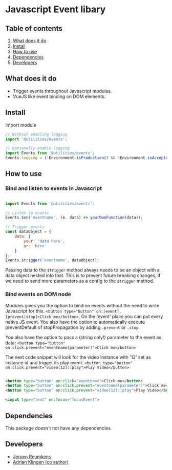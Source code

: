 
# Javascript Event libary

## Table of contents
1. [What does it do](#markdown-header-what-does-it-do)
2. [Install](#markdown-header-install)
3. [How to use](#markdown-header-how-to-use)
4. [Dependencies](#markdown-header-dependencies)
5. [Developers](#markdown-header-developers)


## What does it do
* Trigger events throughout Javascript modules.
* VueJS like event binding on DOM elements.

## Install
Import module
```javascript
// Without enabling logging
import '@utilities/events';

// Optionally enable logging
import Events from '@utilities/events';
Events.logging = (!Environment.isProduction() && !Environment.isAcceptation());
```

## How to use
### Bind and listen to events in Javascript
```javascript

import Events from '@utilities/events';

// Listen to events
Events.$on('eventname', (e, data) => yourOwnFunction(data));

// Trigger events
const dataObject = {
    data: {
        your: 'data here',
        or: 'here'
    }
};
Events.$trigger('eventname', dataObject);

```
Passing data to the `$trigger` method always needs to be an object with a data object nested into that.
This is to prevent future breaking changes, if we need to send more parameters as a config to the `$trigger` method.

### Bind events on DOM node

Modules gives you the option to bind on events without the need to write Javascript for this.
`<button type="button" on:[event].[prevent|stop]>Click me</button>`. On the 'event' place you can put every native JS event.
You also have the option to automatically execute preventDefault of stopPropagation by adding `.prevent` or `.stop`.

You also have the option to pass a (string only!) parameter to the event as data:
`<button type="button" on:click.prevent="eventname(parameter)">Click me</button>`

The next code snippet will look for the video instance with '12' set as instance id and trigger its play event.
`<button type="button" on:click.prevent="video[12]::play">Play Video</button>`


```html

<button type="button" on:click="eventname">Click me</button>
<button type="button" on:click.prevent="eventname(parameter)">Click me</button>
<button type="button" on:click.prevent="video[12]::play">Play Video</button>

<input type="text" on:focus="focusEvent">

```

## Dependencies
This package doesn't not have any dependencies.

## Developers
* [Jeroen Reumkens](mailto:jeroen.reumkens@tamtam.nl)
* [Adrian Klingen (co author)](mailto:adrian@tamtam.nl)
